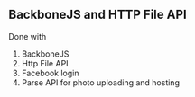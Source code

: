 BackboneJS and HTTP File API
----------------------------
Done with   
  1. BackboneJS   
  2. Http File API
  3. Facebook login
  4. Parse API for photo uploading and hosting 